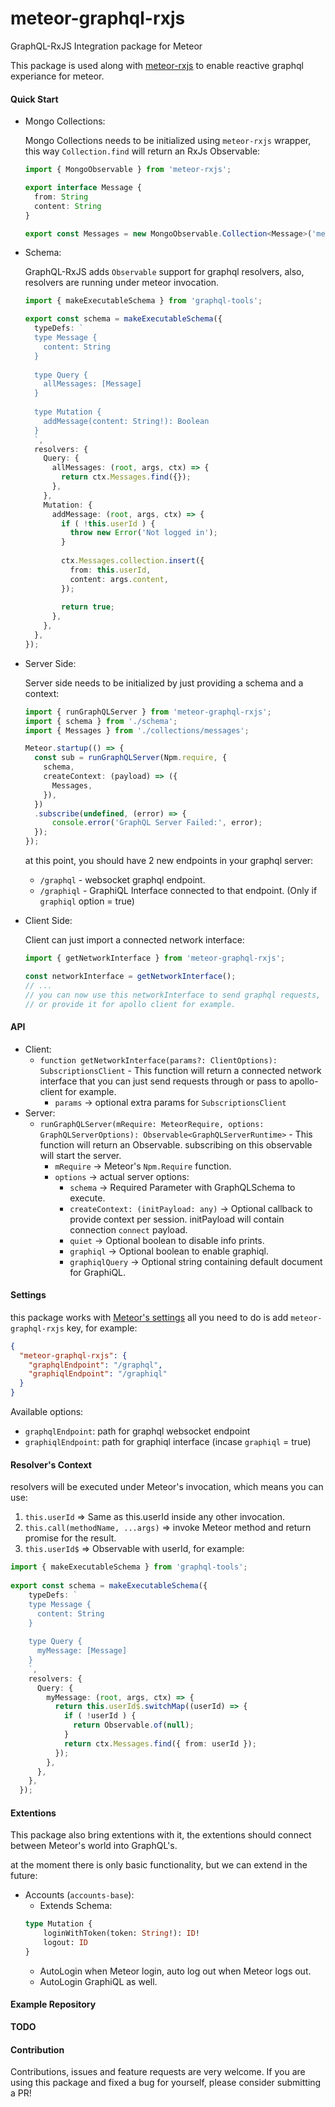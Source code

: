 meteor-graphql-rxjs
==
GraphQL-RxJS Integration package for Meteor

This package is used along with [meteor-rxjs](https://www.npmjs.com/package/meteor-rxjs) to enable reactive graphql
experiance for meteor.

#### Quick Start
  - Mongo Collections:

    Mongo Collections needs to be initialized using `meteor-rxjs` wrapper,
    this way `Collection.find` will return an RxJs Observable:
        
    ```typescript     
    import { MongoObservable } from 'meteor-rxjs';

    export interface Message {
      from: String
      content: String
    }

    export const Messages = new MongoObservable.Collection<Message>('messages');
    ```
  - Schema:
  
    GraphQL-RxJS adds `Observable` support for graphql resolvers,
    also, resolvers are running under meteor invocation.
    
    ```typescript
    import { makeExecutableSchema } from 'graphql-tools';
    
    export const schema = makeExecutableSchema({
      typeDefs: `
      type Message {
        content: String
      }
      
      type Query {
        allMessages: [Message]
      }
      
      type Mutation {
        addMessage(content: String!): Boolean
      }
      `,
      resolvers: {
        Query: {
          allMessages: (root, args, ctx) => {
          	return ctx.Messages.find({});
          },
        },
        Mutation: {
          addMessage: (root, args, ctx) => {
            if ( !this.userId ) {
              throw new Error('Not logged in');
            }
              
            ctx.Messages.collection.insert({
              from: this.userId,
              content: args.content,
            });
            
            return true;
          },
        },
      },
    });
    ```
        
  - Server Side:
      
    Server side needs to be initialized by just providing a schema and a context:
    
    ```typescript
    import { runGraphQLServer } from 'meteor-graphql-rxjs';
    import { schema } from './schema';
    import { Messages } from './collections/messages';

    Meteor.startup(() => {
      const sub = runGraphQLServer(Npm.require, {
        schema,
        createContext: (payload) => ({
          Messages,
        }),
      })
      .subscribe(undefined, (error) => {
          console.error('GraphQL Server Failed:', error);
      });
    });
    ```
    
    at this point, you should have 2 new endpoints in your graphql server:
      - `/graphql` - websocket graphql endpoint.
      - `/graphiql` - GraphiQL Interface connected to that endpoint. (Only if `graphiql` option = true)
  - Client Side:

	Client can just import a connected network interface:
    
    ```typescript
    import { getNetworkInterface } from 'meteor-graphql-rxjs';
    
    const networkInterface = getNetworkInterface();
    // ...
    // you can now use this networkInterface to send graphql requests,
    // or provide it for apollo client for example.
    ```

#### API
  - Client:
    - `function getNetworkInterface(params?: ClientOptions): SubscriptionsClient` - This function will return a
    connected network interface that you can just send requests through or pass to apollo-client for example.
      - `params` -> optional extra params for `SubscriptionsClient`
  - Server:
    - `runGraphQLServer(mRequire: MeteorRequire, options: GraphQLServerOptions): Observable<GraphQLServerRuntime>` - This function will return an Observable. subscribing on this observable will start the server.
      - `mRequire` -> Meteor's `Npm.Require` function.
      - `options` -> actual server options:
        - `schema` -> Required Parameter with GraphQLSchema to execute.
        - `createContext: (initPayload: any)` -> Optional callback to provide context per session.
	  initPayload will contain connection `connect` payload.
        - `quiet` -> Optional boolean to disable info prints.
        - `graphiql` -> Optional boolean to enable graphiql.
        - `graphiqlQuery` -> Optional string containing default document for GraphiQL.

#### Settings
this package works with [Meteor's settings](https://themeteorchef.com/tutorials/making-use-of-settings-json)
all you need to do is add `meteor-graphql-rxjs` key, for example:
```json
{
  "meteor-graphql-rxjs": {
  	"graphqlEndpoint": "/graphql",
  	"graphiqlEndpoint": "/graphiql"
  }
}
```

Available options:
  - `graphqlEndpoint`: path for graphql websocket endpoint
  - `graphiqlEndpoint`: path for graphiql interface (incase `graphiql` = true)

#### Resolver's Context
resolvers will be executed under Meteor's invocation, which means you can use:
  1. `this.userId` => Same as this.userId inside any other invocation.
  2. `this.call(methodName, ...args)` => invoke Meteor method and return promise for the result.
  3. `this.userId$` => Observable with userId, for example:
  
  ```typescript
  import { makeExecutableSchema } from 'graphql-tools';
    
  export const schema = makeExecutableSchema({
      typeDefs: `
      type Message {
        content: String
      }
      
      type Query {
        myMessage: [Message]
      }
      `,
      resolvers: {
        Query: {
          myMessage: (root, args, ctx) => {
            return this.userId$.switchMap((userId) => {
              if ( !userId ) {
                return Observable.of(null);
              }
              return ctx.Messages.find({ from: userId });
            });
          },
        },
      },
    });
  ```

#### Extentions
This package also bring extentions with it,
the extentions should connect between Meteor's world into GraphQL's.

at the moment there is only basic functionality,
but we can extend in the future:
  - Accounts (`accounts-base`):
    - Extends Schema:
    ```graphql
    type Mutation {
        loginWithToken(token: String!): ID!
        logout: ID
    }
    ```
    - AutoLogin when Meteor login, auto log out when Meteor logs out.
    - AutoLogin GraphiQL as well.

#### Example Repository
**TODO**

#### Contribution
Contributions, issues and feature requests are very welcome. If you are using this package and fixed a bug for yourself, please consider submitting a PR!
